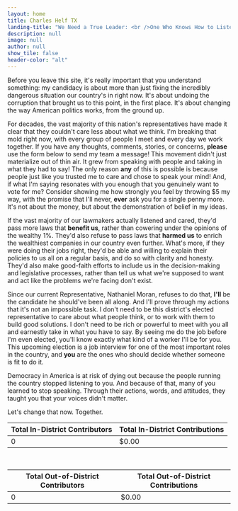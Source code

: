 ```yaml
---
layout: home
title: Charles Helf TX
landing-title: "We Need a True Leader: <br />One Who Knows How to Listen"
description: null
image: null
author: null
show_tile: false
header-color: "alt"
---
```


Before you leave this site, it's really important that you understand something: my candidacy is about more than just fixing the incredibly dangerous situation our country's in right now. It's about undoing the corruption that brought us to this point, in the first place. It's about changing the way American politics works, from the ground up.

For decades, the vast majority of this nation's representatives have made it clear that they couldn't care less about what we think. I'm breaking that mold right now, with every group of people I meet and every day we work together. If you have any thoughts, comments, stories, or concerns, <b>please</b> use the form below to send my team a message! This movement didn't just materialize out of thin air. It grew from speaking with people and taking in what they had to say! The only reason <b>any</b> of this is possible is because people just like you trusted me to care and chose to speak your mind! And, if what I'm saying resonates with you enough that you genuinely want to vote for me? Consider showing me how strongly you feel by throwing $5 my way, with the promise that I'll never, <b>ever</b> ask you for a single penny more. It's not about the money, but about the demonstration of belief in my ideas.

If the vast majority of our lawmakers actually listened and cared, they'd pass more laws that <b>benefit us</b>, rather than cowering under the opinions of the wealthy 1%. They'd also refuse to pass laws that <b>harmed us</b> to enrich the wealthiest companies in our country even further. What's more, if they were doing their jobs right, they'd be able and willing to explain their policies to us all on a regular basis, and do so with clarity and honesty. They'd also make good-faith efforts to include us in the decision-making and legislative processes, rather than tell us what we're supposed to want and act like the problems we're facing don't exist.

Since our current Representative, Nathaniel Moran, refuses to do that, <b>I'll</b> be the candidate he should've been all along. And I'll prove through my actions that it's not an impossible task. I don't need to be this district's elected representative to care about what people think, or to work with them to build good solutions. I don't need to be rich or powerful to meet with you all and earnestly take in what you have to say. By seeing me do the job before I'm even elected, you'll know exactly what kind of a worker I'll be for you. This upcoming election is a job interview for one of the most important roles in the country, and <b>you</b> are the ones who should decide whether someone is fit to do it.

Democracy in America is at risk of dying out because the people running the country stopped listening to you. And because of that, many of you learned to stop speaking. Through their actions, words, and attitudes, they taught you that your voices didn't matter.

Let's change that now. Together.

<!-- A counter added for reasons -->
<div class="table-wrapper">
	<table class="alt">
		<thead>
			<tr>
				<th>Total In-District Contributors</th>
				<th>Total In-District Contributions</th>
			</tr>
		</thead>
		<tbody>
			<tr>
				<td>0</td>
				<td>$0.00</td>
			</tr>
		</tbody>
	</table>
</div>
<br />
<div class="table-wrapper">
	<table class="alt">
		<thead>
			<tr>
				<th>Total Out-of-District Contributors</th>
				<th>Total Out-of-District Contributions</th>
			</tr>
		</thead>
		<tbody>
			<tr>
				<td>0</td>
				<td>$0.00</td>
			</tr>
		</tbody>
	</table>
</div>
